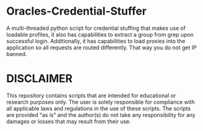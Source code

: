 # Oracles-Credential-Stuffer
A multi-threaded python script for credential stuffing that makes use of loadable profiles, it also has capabilities to extract a group from grep upon successful login. Additionally, it has capabilities to load proxies into the application so all requests are routed differently. That way you do not get IP banned.

# DISCLAIMER

This repository contains scripts that are intended for educational or research purposes only. The user is solely responsible for compliance with all applicable laws and regulations in the use of these scripts. The scripts are provided "as is" and the author(s) do not take any responsibility for any damages or losses that may result from their use.
